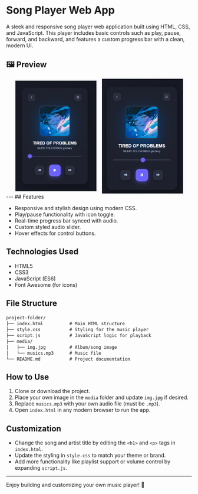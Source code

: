 # Song Player Web App

A sleek and responsive song player web application built using HTML, CSS, and JavaScript. This player includes basic controls such as play, pause, forward, and backward, and features a custom progress bar with a clean, modern UI.

## 🖼 Preview

<div style="display: flex; gap: 15px; flex-wrap: wrap; justify-content: center; align-items: center;">
  <img src="look/start.png" width="220"/>
  <img src="look/play.png" width="220"/>
</div>
---
## Features

- Responsive and stylish design using modern CSS.
- Play/pause functionality with icon toggle.
- Real-time progress bar synced with audio.
- Custom styled audio slider.
- Hover effects for control buttons.

## Technologies Used

- HTML5
- CSS3
- JavaScript (ES6)
- Font Awesome (for icons)

## File Structure

```
project-folder/
├── index.html          # Main HTML structure
├── style.css           # Styling for the music player
├── script.js           # JavaScript logic for playback
├── media/
│   ├── img.jpg         # Album/song image
│   └── musics.mp3      # Music file
└── README.md           # Project documentation
```

## How to Use

1. Clone or download the project.
2. Place your own image in the `media` folder and update `img.jpg` if desired.
3. Replace `musics.mp3` with your own audio file (must be `.mp3`).
4. Open `index.html` in any modern browser to run the app.

## Customization

- Change the song and artist title by editing the `<h1>` and `<p>` tags in `index.html`.
- Update the styling in `style.css` to match your theme or brand.
- Add more functionality like playlist support or volume control by expanding `script.js`.

---

Enjoy building and customizing your own music player! 🎵
